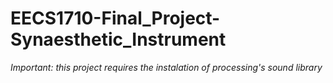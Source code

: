 # EECS1710-Final_Project-Synaesthetic_Instrument

*Important: this project requires the instalation of processing's sound library*

